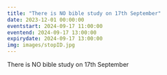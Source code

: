 ```yaml
---
title: "There is NO bible study on 17th September"
date: 2023-12-01 00:00:00
eventstart: 2024-09-17 11:00:00
eventend: 2024-09-17 13:00:00
expirydate: 2024-09-17 13:00:00
img: images/stopID.jpg
---
```


There is NO bible study on 17th September